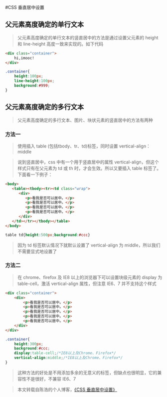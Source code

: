 #CSS 垂直居中设置

## 父元素高度确定的单行文本

> 父元素高度确定的单行文本的竖直居中的方法是通过设置父元素的 height 和 line-height 高度一致来实现的。如下代码

```html
<div class="container">
    hi,imooc!
</div>
```

```css
.container{
    height:100px;
    line-height:100px;
    background:#999;
}
```

## 父元素高度确定的多行文本

> 父元素高度确定的多行文本、图片、块状元素的竖直居中的方法有两种

### 方法一

> 使用插入 table (包括tbody、tr、td)标签，同时设置 vertical-align：middle

> 说到竖直居中，css 中有一个用于竖直居中的属性 vertical-align，但这个样式只有在父元素为 td 或 th 时，才会生效。所以又要插入 table 标签了。下面看一下例子：

```html
<body>
   <table><tbody><tr><td class="wrap">
      <div>
         <p>看我是否可以居中。</p>
         <p>看我是否可以居中。</p>
         <p>看我是否可以居中。</p>
         <p>看我是否可以居中。</p>
      </div>
   </td></tr></tbody></table>
</body>
```

```css
table td{height:500px;background:#ccc}
```

> 因为 td 标签默认情况下就默认设置了 vertical-align 为 middle，所以我们不需要显式地设置了

### 方法二

> 在 chrome、firefox 及 IE8 以上的浏览器下可以设置块级元素的 display 为 table-cell，激活 vertical-align 属性，但注意 IE6、7 并不支持这个样式

```html
<div class="container">
    <div>
        <p>看我是否可以居中。</p>
        <p>看我是否可以居中。</p>
        <p>看我是否可以居中。</p>
        <p>看我是否可以居中。</p>
        <p>看我是否可以居中。</p>
    </div>
</div>
```

```css
.container{
    height:300px;
    background:#ccc;
    display:table-cell;/*IE8以上及Chrome、Firefox*/
    vertical-align:middle;/*IE8以上及Chrome、Firefox*/
}
```

> 这种方法的好处是不用添加多余的无意义的标签，但缺点也很明显，它的兼容性不是很好，不兼容 IE6、7

> 本文转载自陈浩的个人博客，[《CSS 垂直居中设置》](http://cighao.com/2016/01/17/set-vertical-center-in-CSS/)